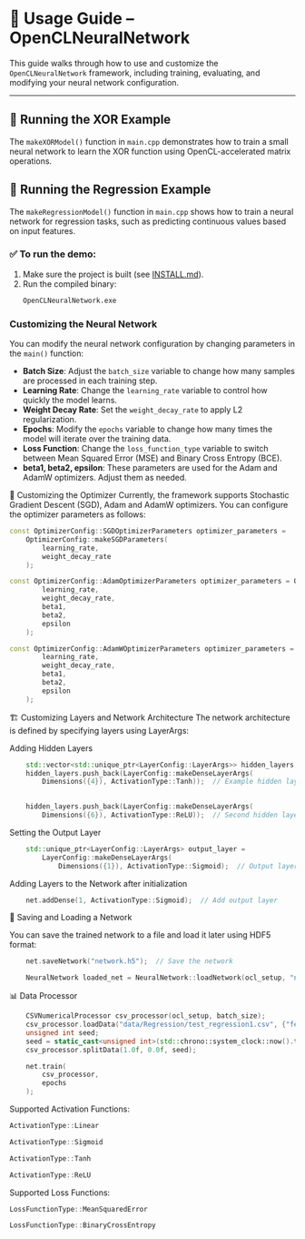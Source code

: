 # 🧪 Usage Guide – OpenCLNeuralNetwork

This guide walks through how to use and customize the `OpenCLNeuralNetwork` framework, including training, evaluating, and modifying your neural network configuration.

---

## 🏁 Running the XOR Example

The `makeXORModel()` function in `main.cpp` demonstrates how to train a small neural network to learn the XOR function using OpenCL-accelerated matrix operations.

## 🧪 Running the Regression Example

The `makeRegressionModel()` function in `main.cpp` shows how to train a neural network for regression tasks, such as predicting continuous values based on input features.

### ✅ To run the demo:

1. Make sure the project is built (see [INSTALL.md](./INSTALL.md)).
2. Run the compiled binary:
   ```bash
   OpenCLNeuralNetwork.exe
    ```


### Customizing the Neural Network

You can modify the neural network configuration by changing parameters in the `main()` function:
- **Batch Size**: Adjust the `batch_size` variable to change how many samples are processed in each training step.
- **Learning Rate**: Change the `learning_rate` variable to control how quickly the model learns.
- **Weight Decay Rate**: Set the `weight_decay_rate` to apply L2 regularization.
- **Epochs**: Modify the `epochs` variable to change how many times the model will iterate over the training data.
- **Loss Function**: Change the `loss_function_type` variable to switch between Mean Squared Error (MSE) and Binary Cross Entropy (BCE).
- **beta1, beta2, epsilon**: These parameters are used for the Adam and AdamW optimizers. Adjust them as needed.


🧩 Customizing the Optimizer
Currently, the framework supports Stochastic Gradient Descent (SGD), Adam and AdamW optimizers. You can configure the optimizer parameters as follows:

```cpp
const OptimizerConfig::SGDOptimizerParameters optimizer_parameters =
    OptimizerConfig::makeSGDParameters(
        learning_rate,
        weight_decay_rate
    );

const OptimizerConfig::AdamOptimizerParameters optimizer_parameters = OptimizerConfig::makeAdamParameters(
        learning_rate,
        weight_decay_rate,
        beta1,
        beta2,
        epsilon
    );

const OptimizerConfig::AdamWOptimizerParameters optimizer_parameters = OptimizerConfig::makeAdamWParameters(
        learning_rate,
        weight_decay_rate,
        beta1,
        beta2,
        epsilon
    );
```



🏗️ Customizing Layers and Network Architecture
The network architecture is defined by specifying layers using LayerArgs:

Adding Hidden Layers
```cpp
    std::vector<std::unique_ptr<LayerConfig::LayerArgs>> hidden_layers;
    hidden_layers.push_back(LayerConfig::makeDenseLayerArgs(
        Dimensions({4}), ActivationType::Tanh));  // Example hidden layer with 4 neurons and Tanh activation
 

    hidden_layers.push_back(LayerConfig::makeDenseLayerArgs(
        Dimensions({6}), ActivationType::ReLU));  // Second hidden layer example
```

Setting the Output Layer
```cpp
    std::unique_ptr<LayerConfig::LayerArgs> output_layer =
        LayerConfig::makeDenseLayerArgs(
            Dimensions({1}), ActivationType::Sigmoid);  // Output layer with 1 neuron and Sigmoid activation
```

Adding Layers to the Network after initialization
```cpp
    net.addDense(1, ActivationType::Sigmoid);  // Add output layer
```

💾 Saving and Loading a Network

You can save the trained network to a file and load it later using HDF5 format:

```cpp
    net.saveNetwork("network.h5");  // Save the network
```

```cpp
    NeuralNetwork loaded_net = NeuralNetwork::loadNetwork(ocl_setup, "network.h5");  // Load the network
```

📊 Data Processor

```cpp
    CSVNumericalProcessor csv_processor(ocl_setup, batch_size);
    csv_processor.loadData("data/Regression/test_regression1.csv", {"feature1", "feature2", "feature3"}, {"target"});
    unsigned int seed;
    seed = static_cast<unsigned int>(std::chrono::system_clock::now().time_since_epoch().count());
    csv_processor.splitData(1.0f, 0.0f, seed);

    net.train(
        csv_processor,
        epochs
    );
```

Supported Activation Functions:
```cpp
ActivationType::Linear

ActivationType::Sigmoid

ActivationType::Tanh

ActivationType::ReLU
```

Supported Loss Functions:
```cpp
LossFunctionType::MeanSquaredError

LossFunctionType::BinaryCrossEntropy
```